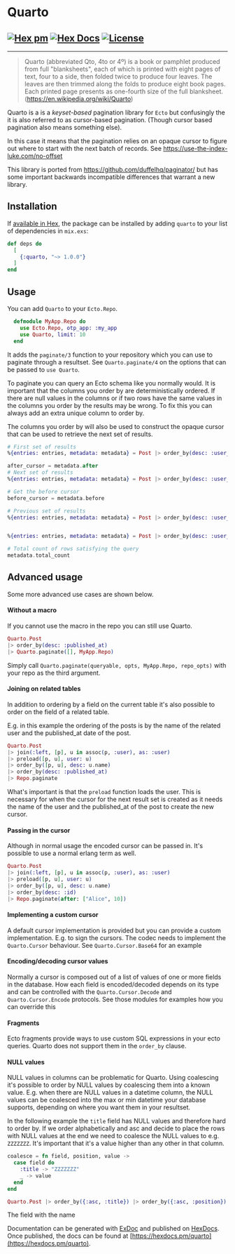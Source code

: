 # Quarto

## [![Hex pm](http://img.shields.io/hexpm/v/quarto.svg?style=flat)](https://hex.pm/packages/quarto) [![Hex Docs](https://img.shields.io/badge/hex-docs-9768d1.svg)](https://hexdocs.pm/quarto) [![License](https://img.shields.io/badge/License-MIT-blue.svg)](https://opensource.org/licenses/MIT)

---

> Quarto (abbreviated Qto, 4to or 4º) is a book or pamphlet produced from full "blanksheets", each of which is printed with eight pages of text, four to a side, then folded twice to produce four leaves. The leaves are then trimmed along the folds to produce eight book pages. Each printed page presents as one-fourth size of the full blanksheet. (https://en.wikipedia.org/wiki/Quarto)

Quarto is a is a _keyset-based_ pagination library for `Ecto` but confusingly the it is also referred to as cursor-based pagination. (Though cursor based pagination also means something else).

In this case it means that the pagination relies on an opaque cursor to figure out where to start with the next batch of records. See https://use-the-index-luke.com/no-offset

This library is ported from https://github.com/duffelhq/paginator/ but has some important backwards incompatible differences that warrant a new library.

## Installation

If [available in Hex](https://hex.pm/docs/publish), the package can be installed
by adding `quarto` to your list of dependencies in `mix.exs`:

```elixir
def deps do
  [
    {:quarto, "~> 1.0.0"}
  ]
end
```

## Usage

You can add `Quarto` to your `Ecto.Repo`.

```elixir
  defmodule MyApp.Repo do
    use Ecto.Repo, otp_app: :my_app
    use Quarto, limit: 10
  end
```

It adds the `paginate/3` function to your repository which you can use to paginate through a resultset. See `Quarto.paginate/4` on the options that can be passed to `use Quarto`.

To paginate you can query an Ecto schema like you normally would. It is important that the columns you order by are deterministically ordered. If there are null values in the columns or if two rows have the same values in the columns you order by the results may be wrong. To fix this you can always add an extra unique column to order by.

The columns you order by will also be used to construct the opaque cursor that can be used to retrieve the next set of results.

```elixir
# First set of results
%{entries: entries, metadata: metadata} = Post |> order_by(desc: :user_id) |> order_by({^order,:published_at}) |> MyApp.Repo.paginate

after_cursor = metadata.after
# Next set of results
%{entries: entries, metadata: metadata} = Post |> order_by(desc: :user_id) |> order_by({^order,:published_at}) |> MyApp.Repo.paginate(after: after_cursor)

# Get the before cursor
before_cursor = metadata.before

# Previous set of results
%{entries: entries, metadata: metadata} = Post |> order_by(desc: :user_id) |> order_by({^order,:published_at}) |> MyApp.Repo.paginate(before: before_cursor)


%{entries: entries, metadata: metadata} = Post |> order_by(desc: :user_id) |> order_by({^order,:published_at}) |> MyApp.Repo.paginate(include_total_count: true)

# Total count of rows satisfying the query
metadata.total_count
```

## Advanced usage

Some more advanced use cases are shown below.

#### Without a macro

If you cannot use the macro in the repo you can still use Quarto.

```elixir
Quarto.Post
|> order_by(desc: :published_at)
|> Quarto.paginate([], MyApp.Repo)
```

Simply call `Quarto.paginate(queryable, opts, MyApp.Repo, repo_opts)` with your repo as the third argument.

#### Joining on related tables

In addition to ordering by a field on the current table it's also possible to order on the field of a related table.

E.g. in this example the ordering of the posts is by the name of the related user and the published_at date of the post.

```elixir
Quarto.Post
|> join(:left, [p], u in assoc(p, :user), as: :user)
|> preload([p, u], user: u)
|> order_by([p, u], desc: u.name)
|> order_by(desc: :published_at)
|> Repo.paginate
```

What's important is that the `preload` function loads the user. This is necessary
for when the cursor for the next result set is created as it needs the name of the user and the published_at of the post to create the new cursor.

#### Passing in the cursor

Although in normal usage the encoded cursor can be passed in. It's possible to
use a normal erlang term as well.

```elixir
Quarto.Post
|> join(:left, [p], u in assoc(p, :user), as: :user)
|> preload([p, u], user: u)
|> order_by([p, u], desc: u.name)
|> order_by(desc: :id)
|> Repo.paginate(after: ["Alice", 10])
```

#### Implementing a custom cursor

A default cursor implementation is provided but you can provide a custom implementation. E.g. to sign the cursors. The codec needs to implement the
`Quarto.Cursor` behaviour. See `Quarto.Cursor.Base64` for an example

#### Encoding/decoding cursor values

Normally a cursor is composed out of a list of values of one or more fields in the database. How each field is encoded/decoded depends on its type and can be
controlled with the `Quarto.Cursor.Decode` and `Quarto.Cursor.Encode` protocols.
See those modules for examples how you can override this

#### Fragments

Ecto fragments provide ways to use custom SQL expressions in your ecto queries.
Quarto does not support them in the `order_by` clause.

#### NULL values

NULL values in columns can be problematic for Quarto. Using coalescing it's possible to order by NULL values by coalescing them into a known value.
E.g. when there are NULL values in a datetime column, the NULL values can be coalesced into the max or min datetime your database supports, depending on where you want them in your resultset.

In the following example the `title` field has NULL values and therefore hard to order by. If we order alphabetically and asc and decide to place the rows with NULL values at the end we need to coalesce the NULL values to e.g. `ZZZZZZZ`. It's important that it's a value higher than any other in that column.

```elixir
coalesce = fn field, position, value ->
  case field do
    :title -> "ZZZZZZZ"
    _ -> value
  end
end

Quarto.Post |> order_by({:asc, :title}) |> order_by({:asc, :position}) |> MyApp.Repo.paginate(limit: 4, coalesce: coalesce)

```

The field with the name

Documentation can be generated with [ExDoc](https://github.com/elixir-lang/ex_doc)
and published on [HexDocs](https://hexdocs.pm). Once published, the docs can
be found at [https://hexdocs.pm/quarto](https://hexdocs.pm/quarto).
